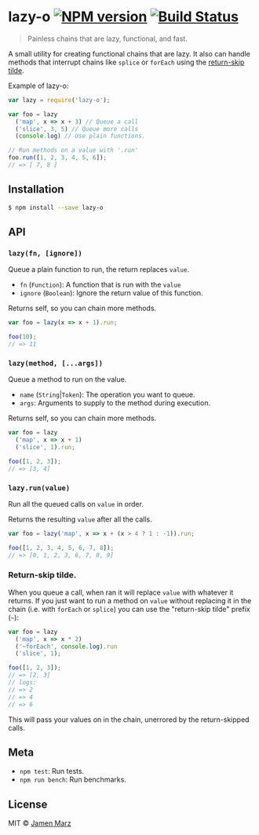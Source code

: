 # lazy-o [![NPM version](https://badge.fury.io/js/lazy-o.svg)](https://npmjs.org/package/lazy-o) [![Build Status](https://travis-ci.org/jamen/lazy-o.svg?branch=master)](https://travis-ci.org/jamen/lazy-o)

> Painless chains that are lazy, functional, and fast.

A small utility for creating functional chains that are lazy.  It also can handle methods that interrupt chains like `splice` or `forEach` using the [return-skip tilde](#api-tilde).

Example of lazy-o:
```js
var lazy = require('lazy-o');

var foo = lazy
  ('map', x => x + 3) // Queue a call
  ('slice', 3, 5) // Queue more calls
  (console.log) // Use plain functions.

// Run methods on a value with '.run'
foo.run([1, 2, 3, 4, 5, 6]);
// => [ 7, 8 ]
```

## Installation

```sh
$ npm install --save lazy-o
```

## API

### `lazy(fn, [ignore])`
Queue a plain function to run, the return replaces `value`.
 - `fn` (`Function`): A function that is run with the `value`
 - `ignore` (`Boolean`): Ignore the return value of this function.

Returns self, so you can chain more methods.

```js
var foo = lazy(x => x + 1).run;

foo(10);
// => 11
```

### `lazy(method, [...args])`
Queue a method to run on the value.
 - `name` (`String`|`Token`): The operation you want to queue.
 - `args`: Arguments to supply to the method during execution.

Returns self, so you can chain more methods.

```js
var foo = lazy
  ('map', x => x + 1)
  ('slice', 1).run;

foo([1, 2, 3]);
// => [3, 4]
```

### `lazy.run(value)`
Run all the queued calls on `value` in order.

Returns the resulting `value` after all the calls.

```js
var foo = lazy('map', x => x + (x > 4 ? 1 : -1)).run;

foo([1, 2, 3, 4, 5, 6, 7, 8]);
// => [0, 1, 2, 3, 6, 7, 8, 9]
```

<a name='api-tilde'></a>
### Return-skip tilde.
When you queue a call, when ran it will replace `value` with whatever it returns.  If you just want to run a method on `value` without replacing it in the chain (i.e. with `forEach` or `splice`) you can use the "return-skip tilde" prefix (`~`):

```js
var foo = lazy
  ('map', x => x * 2)
  ('~forEach', console.log).run
  ('slice', 1);

foo([1, 2, 3]);
// => [2, 3]
// logs:
// => 2
// => 4
// => 6
```

This will pass your values on in the chain, unerrored by the return-skipped calls.

## Meta
 - `npm test`: Run tests.
 - `npm run bench`: Run benchmarks.

## License

MIT © [Jamen Marz](https://github.com/jamen)
